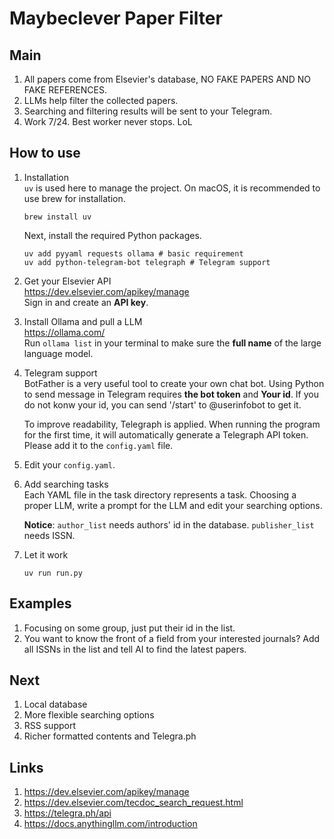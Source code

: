 # Maybeclever Paper Filter
## Main
1. All papers come from Elsevier's database, NO FAKE PAPERS AND NO FAKE REFERENCES.
2. LLMs help filter the collected papers.
3. Searching and filtering results will be sent to your Telegram.
4. Work 7/24. Best worker never stops. LoL

## How to use
1. Installation  
    ```uv``` is used here to manage the project. On macOS, it is recommended to use brew for installation.  
    ```shell
    brew install uv
    ```
    Next, install the required Python packages.  
    ```shell
    uv add pyyaml requests ollama # basic requirement
    uv add python-telegram-bot telegraph # Telegram support
    ```

2. Get your Elsevier API  
    https://dev.elsevier.com/apikey/manage  
    Sign in and create an **API key**.  

3. Install Ollama and pull a LLM  
    https://ollama.com/  
    Run ```ollama list``` in your terminal to make sure the **full name** of the large language model.

4. Telegram support   
    BotFather is a very useful tool to create your own chat bot. Using Python to send message in Telegram requires **the bot token** and **Your id**. If you do not konw your id, you can send '/start' to @userinfobot to get it.  

    To improve readability, Telegraph is applied. When running the program for the first time, it will automatically generate a Telegraph API token. Please add it to the ```config.yaml``` file.  

5. Edit your ```config.yaml```.

6. Add searching tasks  
    Each YAML file in the task directory represents a task. Choosing a proper LLM, write a prompt for the LLM and edit your searching options.  

    **Notice**: ```author_list``` needs authors' id in the database. ```publisher_list``` needs ISSN.

7. Let it work
    ```shell
    uv run run.py
    ```
## Examples
1. Focusing on some group, just put their id in the list.
2. You want to know the front of a field from your interested journals? Add all ISSNs in the list and tell AI to find the latest papers.

## Next
1. Local database
2. More flexible searching options
3. RSS support
4. Richer formatted contents and Telegra.ph

## Links
1. https://dev.elsevier.com/apikey/manage
2. https://dev.elsevier.com/tecdoc_search_request.html
3. https://telegra.ph/api
4. https://docs.anythingllm.com/introduction
